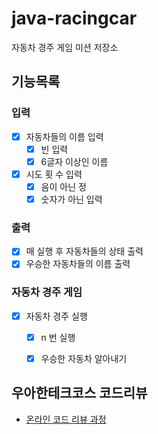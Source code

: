 # java-racingcar
자동차 경주 게임 미션 저장소

## 기능목록

### 입력
- [x] 자동차들의 이름 입력
    - [x] 빈 입력
    - [x] 6글자 이상인 이름
- [x] 시도 횟 수 입력
    - [x] 음이 아닌 정
    - [x] 숫자가 아닌 입력
### 출력
- [x] 매 실행 후 자동차들의 상태 출력
- [x] 우승한 자동차들의 이름 출력 
### 자동차 경주 게임
- [x] 자동차 경주 실행
    - [x] n 번 실행
    - [x] 우승한 자동차 알아내기


## 우아한테크코스 코드리뷰
* [온라인 코드 리뷰 과정](https://github.com/woowacourse/woowacourse-docs/blob/master/maincourse/README.md)